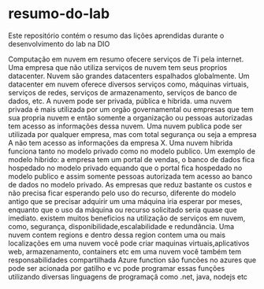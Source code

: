 # resumo-do-lab
Este repositório contém o resumo das lições aprendidas durante o desenvolvimento do lab na DIO

Computação em nuvem em resumo ofecere serviços de Ti pela internet.
Uma empresa que não utiliza serviços de nuvem tem seus proprios datacenter.
Nuvem são grandes datacenters espalhados globalmente.
Um datacenter em nuvem oferece diversos serviços como, máquinas virtuais, serviços de redes, serviços de armazenamento, serviços de banco de dados, etc.
A nuvem pode ser privada, pública e hibrida.
uma nuvem privada é mais utilizada por um orgão governamental ou empresas que tem sua propria nuvem e então somente a organização ou pessoas autorizadas tem acesso as informações dessa nuvem.
Uma nuvem publica pode ser utilizada por qualquer empresa, mas com total segurança ou seja a empresa A não tem acesso as informações da empresa X.
Uma nuvem hibrida funciona tanto no modelo privado como no modelo publico.
Um exemplo de modelo hibrido: a empresa tem um portal de vendas, o banco de dados fica hospedado no modelo privado equando que o portal fica hospedado no modelo publico e assim somente pessoas autorizada tem acesso ao banco de dados no modelo privado.
As empresas que reduz bastante os custos e não precisa ficar esperando pelo uso do recurso, diferente do modelo antigo que se precisar adquirir um uma máquina iria esperar por meses, enquanto que o uso da máquina ou recurso solicitado seria quase que imediato.
existem muitos beneficios na utilização de serviços em nuvem, como, segurança, disponibilidade,escalabilidade e redundância.
Uma nuvem contem regions e dentro dessa region contem uma ou mais localizações
em uma nuvem você pode criar maquinas virtuais,aplicativos web, armazenamento, containers etc
em uma nuvem você também tem responsabilidades compartilhada
Azure function são funcões no azures que pode ser acionada por gatilho e vc pode programar essas funções utilizando diversas linguagens de programaçã como .net, java, nodejs etc


